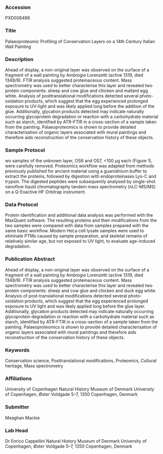 ### Accession
PXD008486

### Title
Palaeoproteomic Profiling of Conservation Layers on a 14th Century Italian Wall Painting

### Description
Ahead of display, a non-original layer was observed on the surface of a fragment of a wall painting by Ambrogio Lorenzetti (active 1319, died 1348/9). FTIR analysis suggested proteinaceous content. Mass spectrometry was used to better characterise this layer and revealed two protein components: sheep and cow glue and chicken and mallard egg white. Analysis of posttranslational modifications detected several photo-oxidation products, which suggest that the egg experienced prolonged exposure to UV-light and was likely applied long before the addition of the glue. Additionally, glycation products detected may indicate naturally occurring glycoprotein degradation or reaction with a carbohydrate material such as starch, identified by ATR-FTIR in a cross-section of a sample taken from the painting. Palaeoproteomics is shown to provide detailed characterisation of organic layers associated with mural paintings and therefore aids reconstruction of the conservation history of these objects.

### Sample Protocol
wo samples of the unknown layer, OS6 and OS7, <100 µg each (Figure 1), were carefully removed. Proteomics workflow was adapted from methods previously published for ancient material using a guanidinium buffer to extract the proteins, followed by digestion with endoproteinases Lys-C and trypsin. The digested peptides were subsequently analysed by single-shot nanoflow liquid chromatography tandem mass spectrometry (nLC-MS/MS) on a Q-Exactive HF Orbitrap instrument.

### Data Protocol
Protein identification and additional data analysis was performed with the MaxQuant software. The resulting proteins and their modifications from the two samples were compared with data from samples prepared with the same basic workflow. Modern HeLa cell lysate samples were used to eliminate PTMs caused by sample preparation, and skeletal remains of relatively similar age, but not exposed to UV light, to evaluate age-induced degradation.

### Publication Abstract
Ahead of display, a non-original layer was observed on the surface of a fragment of a wall painting by Ambrogio Lorenzetti (active 1319, died 1348/9). FTIR analysis suggested proteinaceous content. Mass spectrometry was used to better characterise this layer and revealed two protein components: sheep and cow glue and chicken and duck egg white. Analysis of post-translational modifications detected several photo-oxidation products, which suggest that the egg experienced prolonged exposure to UV light and was likely applied long before the glue layer. Additionally, glycation products detected may indicate naturally occurring glycoprotein degradation or reaction with a carbohydrate material such as starch, identified by ATR-FTIR in a cross-section of a sample taken from the painting. Palaeoproteomics is shown to provide detailed characterisation of organic layers associated with mural paintings and therefore aids reconstruction of the conservation history of these objects.

### Keywords
Conservation science, Posttranslational modifications, Proteomics, Cultural heritage, Mass spectrometry

### Affiliations
University of Copenhagen
Natural History Museum of Denmark University of Copenhagen, Øster Voldgade 5–7, 1350 Copenhagen, Denmark

### Submitter
Meaghan Mackie

### Lab Head
Dr Enrico Cappellini
Natural History Museum of Denmark University of Copenhagen, Øster Voldgade 5–7, 1350 Copenhagen, Denmark


